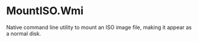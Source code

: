 # MountISO.Wmi
Native command line utility to mount an ISO image file, making it appear as a normal disk.
